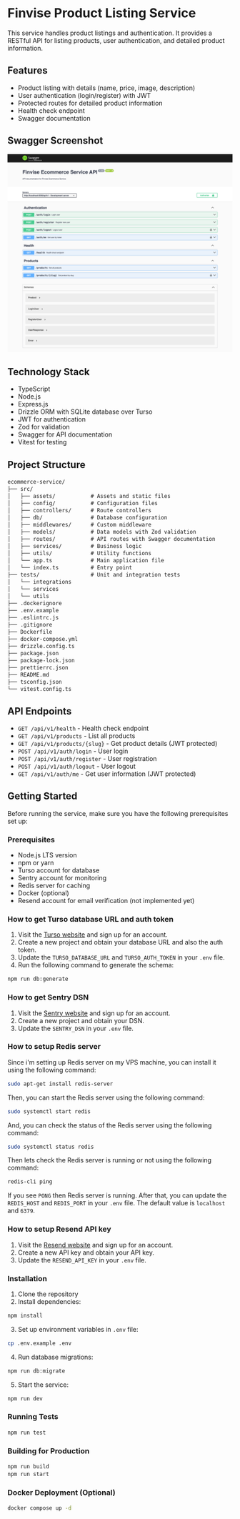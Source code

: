# Finvise Product Listing Service

This service handles product listings and authentication. It provides a RESTful API for listing products, user authentication, and detailed product information.

## Features

- Product listing with details (name, price, image, description)
- User authentication (login/register) with JWT
- Protected routes for detailed product information
- Health check endpoint
- Swagger documentation

## Swagger Screenshot

![Swagger Screenshot](screenshoot/swagger.png)

## Technology Stack

- TypeScript
- Node.js
- Express.js
- Drizzle ORM with SQLite database over Turso
- JWT for authentication
- Zod for validation
- Swagger for API documentation
- Vitest for testing

## Project Structure

```
ecommerce-service/
├── src/
│   ├── assets/           # Assets and static files
│   ├── config/           # Configuration files
│   ├── controllers/      # Route controllers
│   ├── db/               # Database configuration
│   ├── middlewares/      # Custom middleware
│   ├── models/           # Data models with Zod validation
│   ├── routes/           # API routes with Swagger documentation
│   ├── services/         # Business logic
│   ├── utils/            # Utility functions
│   └── app.ts            # Main application file
│   └── index.ts          # Entry point
├── tests/                # Unit and integration tests
│   └── integrations
│   └── services
│   └── utils
├── .dockerignore
├── .env.example
├── .eslintrc.js
├── .gitignore
├── Dockerfile
├── docker-compose.yml
├── drizzle.config.ts
├── package.json
├── package-lock.json
├── prettierrc.json
├── README.md
├── tsconfig.json
└── vitest.config.ts
```

## API Endpoints

- `GET /api/v1/health` - Health check endpoint
- `GET /api/v1/products` - List all products
- `GET /api/v1/products/{slug}` - Get product details (JWT protected)
- `POST /api/v1/auth/login` - User login
- `POST /api/v1/auth/register` - User registration
- `POST /api/v1/auth/logout` - User logout
- `GET /api/v1/auth/me` - Get user information (JWT protected)

## Getting Started

Before running the service, make sure you have the following prerequisites set up:

### Prerequisites

- Node.js LTS version
- npm or yarn
- Turso account for database
- Sentry account for monitoring
- Redis server for caching
- Docker (optional)
- Resend account for email verification (not implemented yet)

### How to get Turso database URL and auth token
1. Visit the [Turso website](https://turso.tech/) and sign up for an account.
2. Create a new project and obtain your database URL and also the auth token.
3. Update the `TURSO_DATABASE_URL` and `TURSO_AUTH_TOKEN` in your `.env` file.
4. Run the following command to generate the schema:
```bash
npm run db:generate
```

### How to get Sentry DSN
1. Visit the [Sentry website](https://sentry.io/) and sign up for an account.
2. Create a new project and obtain your DSN.
3. Update the `SENTRY_DSN` in your `.env` file.

### How to setup Redis server
Since i'm setting up Redis server on my VPS machine, you can install it using the following command:
```bash
sudo apt-get install redis-server
```
Then, you can start the Redis server using the following command:
```bash
sudo systemctl start redis
```
And, you can check the status of the Redis server using the following command:
```bash
sudo systemctl status redis
```
Then lets check the Redis server is running or not using the following command:
```bash
redis-cli ping
```
If you see `PONG` then Redis server is running. After that, you can update the `REDIS_HOST` and `REDIS_PORT` in your `.env` file. The default value is `localhost` and `6379`.

### How to setup Resend API key
1. Visit the [Resend website](https://resend.com) and sign up for an account.
2. Create a new API key and obtain your API key.
3. Update the `RESEND_API_KEY` in your `.env` file.

### Installation

1. Clone the repository
2. Install dependencies:
```bash
npm install
```
3. Set up environment variables in `.env` file:
```bash
cp .env.example .env
```
4. Run database migrations:
```bash
npm run db:migrate
```
5. Start the service:
```bash
npm run dev
```

### Running Tests
```bash
npm run test
```

### Building for Production
```bash
npm run build
npm run start
```

### Docker Deployment (Optional)
```bash
docker compose up -d
```
